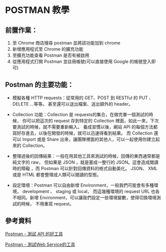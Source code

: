 # POSTMAN 教學

## 前置作業：
1. 至 Chrome 商店搜尋 postman 並將該功能加到 chrome
2. 新增應用程式至 Chrome 的擴充功能
3. 至擴充功能查看 Postman 是否有被啟用
4. 從應用程式打開 Postman 並註冊帳號(可以直接使用 Google 的帳號登入即可)

## Postman 的主要功能：

* 模擬各種 HTTP requests：從常用的 GET、POST 到 RESTful 的 PUT 、 DELETE …等等。 甚至還可以送出檔案、送出額外的 header。

* Collection 功能：Collection 是 requests的集合，在做完單一個測試的時候， 你可以把這次的 request 存到特定的 Collection 裡面，如此一來，下次要測試的時候，就不需要重新輸入。
養成習慣以後，網站 API 的每個方法都寫好存進去，以後在開發的時候，就可以迅速得看到結果。 而 Collection 還可以 Import 或是 Share 出來，讓團隊裡面的其他人，可以一起使用你建立起來的 Collection。

* 整理過後的回傳結果：一般在用其他工具來測試的時候，回傳的東西通常都是純文字的 raw， 但如果是 JSON ，就是塞成一整行的 JSON。這會造成閱讀時的障礙 ，而 Postman 可以針對回傳資料的格式自動美化。 JSON、 XML 或是 HTML 都會整理成人類可以閱讀的型態。

* 設定環境：Postman 可以自由新增 Environment，一般我們可能會有多種環境， development 、 staging 或 local， 而這幾種環境的 request URL 也各不相同。新增 Environment，可以讓我們設定一些環境變數，使得切換環境測試的時候， 不用重寫 request。

## 參考資料

[Postman - 測試 API 的好工具](http://blog.roachking.net/blog/2012/11/07/postman-restful-client/)

[Postman - 測試Web Service的工具](https://medium.com/@mikru168/postman-測試web-service的工具-c7726997868a)